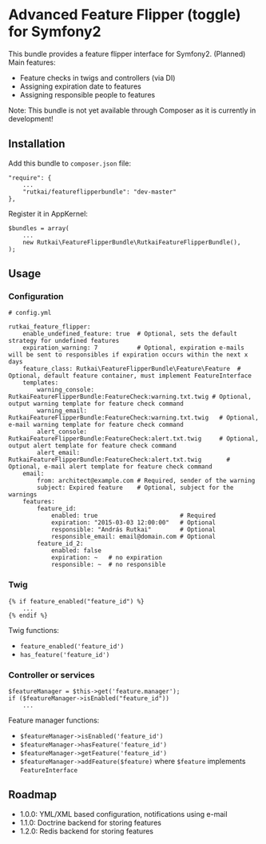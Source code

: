 Advanced Feature Flipper (toggle) for Symfony2
==============================================

This bundle provides a feature flipper interface for Symfony2. (Planned) Main features:

- Feature checks in twigs and controllers (via DI)
- Assigning expiration date to features
- Assigning responsible people to features

Note: This bundle is not yet available through Composer as it is currently in development!

Installation
------------

Add this bundle to `composer.json` file:

    "require": {
        ...
        "rutkai/featureflipperbundle": "dev-master"
    },

Register it in AppKernel:

    $bundles = array(
        ...
        new Rutkai\FeatureFlipperBundle\RutkaiFeatureFlipperBundle(),
    );

Usage
-----

### Configuration

    # config.yml
    
    rutkai_feature_flipper:
        enable_undefined_feature: true  # Optional, sets the default strategy for undefined features
        expiration_warning: 7           # Optional, expiration e-mails will be sent to responsibles if expiration occurs within the next x days
        feature_class: Rutkai\FeatureFlipperBundle\Feature\Feature  # Optional, default feature container, must implement FeatureInterface
        templates:
            warning_console: RutkaiFeatureFlipperBundle:FeatureCheck:warning.txt.twig # Optional, output warning template for feature check command
            warning_email: RutkaiFeatureFlipperBundle:FeatureCheck:warning.txt.twig   # Optional, e-mail warning template for feature check command
            alert_console: RutkaiFeatureFlipperBundle:FeatureCheck:alert.txt.twig     # Optional, output alert template for feature check command
            alert_email: RutkaiFeatureFlipperBundle:FeatureCheck:alert.txt.twig       # Optional, e-mail alert template for feature check command
        email:
            from: architect@example.com # Required, sender of the warning
            subject: Expired feature    # Optional, subject for the warnings
        features:
            feature_id:
                enabled: true                       # Required
                expiration: "2015-03-03 12:00:00"   # Optional
                responsible: "András Rutkai"        # Optional
                responsible_email: email@domain.com # Optional
            feature_id_2:
                enabled: false
                expiration: ~   # no expiration
                responsible: ~  # no responsible

### Twig

    {% if feature_enabled("feature_id") %}
        ...
    {% endif %}

Twig functions:

* `feature_enabled('feature_id')`
* `has_feature('feature_id')`
    
### Controller or services

    $featureManager = $this->get('feature.manager');
    if ($featureManager->isEnabled("feature_id"))
        ...

Feature manager functions:

* `$featureManager->isEnabled('feature_id')`
* `$featureManager->hasFeature('feature_id')`
* `$featureManager->getFeature('feature_id')`
* `$featureManager->addFeature($feature)` where `$feature` implements `FeatureInterface` 

Roadmap
-------

* 1.0.0: YML/XML based configuration, notifications using e-mail
* 1.1.0: Doctrine backend for storing features
* 1.2.0: Redis backend for storing features